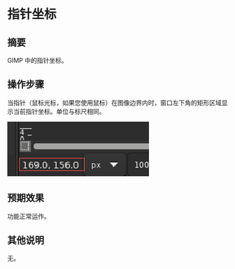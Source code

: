 # 指针坐标

## 摘要

GIMP 中的指针坐标。

## 操作步骤

当指针（鼠标光标，如果您使用鼠标）在图像边界内时，窗口左下角的矩形区域显示当前指针坐标。单位与标尺相同。

![指针坐标](./img/指针坐标.png)

## 预期效果

功能正常运作。

## 其他说明

无。

